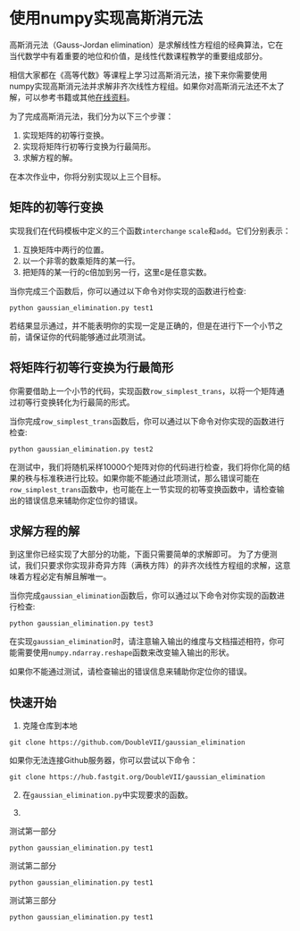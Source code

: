 # 使用numpy实现高斯消元法
高斯消元法（Gauss-Jordan elimination）是求解线性方程组的经典算法，它在当代数学中有着重要的地位和价值，是线性代数课程教学的重要组成部分。

相信大家都在《高等代数》等课程上学习过高斯消元法，接下来你需要使用numpy实现高斯消元法并求解非齐次线性方程组。如果你对高斯消元法还不太了解，可以参考书籍或其他[在线资料](https://oi-wiki.org/math/gauss/)。

为了完成高斯消元法，我们分为以下三个步骤：
1. 实现矩阵的初等行变换。
2. 实现将矩阵行初等行变换为行最简形。
3. 求解方程的解。

在本次作业中，你将分别实现以上三个目标。

## 矩阵的初等行变换

实现我们在代码模板中定义的三个函数`interchange` `scale`和`add`。它们分别表示：
1. 互换矩阵中两行的位置。
2. 以一个非零的数乘矩阵的某一行。
3. 把矩阵的某一行的c倍加到另一行，这里c是任意实数。

当你完成三个函数后，你可以通过以下命令对你实现的函数进行检查:
```
python gaussian_elimination.py test1
```

若结果显示通过，并不能表明你的实现一定是正确的，但是在进行下一个小节之前，请保证你的代码能够通过此项测试。

## 将矩阵行初等行变换为行最简形

你需要借助上一个小节的代码，实现函数`row_simplest_trans`，以将一个矩阵通过初等行变换转化为行最简的形式。

当你完成`row_simplest_trans`函数后，你可以通过以下命令对你实现的函数进行检查:
```
python gaussian_elimination.py test2
```
在测试中，我们将随机采样10000个矩阵对你的代码进行检查，我们将你化简的结果的秩与标准秩进行比较。如果你能不能通过此项测试，那么错误可能在`row_simplest_trans`函数中，也可能在上一节实现的初等变换函数中，请检查输出的错误信息来辅助你定位你的错误。

## 求解方程的解

到这里你已经实现了大部分的功能，下面只需要简单的求解即可。
为了方便测试，我们只要求你实现非奇异方阵（满秩方阵）的非齐次线性方程组的求解，这意味着方程必定有解且解唯一。

当你完成`gaussian_elimination`函数后，你可以通过以下命令对你实现的函数进行检查:
```
python gaussian_elimination.py test3
```

在实现`gaussian_elimination`时，请注意输入输出的维度与文档描述相符，你可能需要使用`numpy.ndarray.reshape`函数来改变输入输出的形状。

如果你不能通过测试，请检查输出的错误信息来辅助你定位你的错误。


## 快速开始
1. 克隆仓库到本地
```
git clone https://github.com/DoubleVII/gaussian_elimination
```
如果你无法连接Github服务器，你可以尝试以下命令：
```
git clone https://hub.fastgit.org/DoubleVII/gaussian_elimination
```

2. 在`gaussian_elimination.py`中实现要求的函数。

3. 
测试第一部分
```
python gaussian_elimination.py test1
```
测试第二部分
```
python gaussian_elimination.py test1
```
测试第三部分
```
python gaussian_elimination.py test1
```